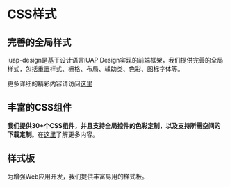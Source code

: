 # CSS样式

## 完善的全局样式

iuap-design是基于设计语言iUAP Design实现的前端框架，我们提供完善的全局样式，包括重置样式、栅格、布局、辅助类、色彩、图标字体等。

更多详细的精彩内容请访问[这里](http://design.yyuap.com/dist/pages/global-style/index.html)

## 丰富的CSS组件

**我们提供30+个CSS组件，并且支持全局控件的色彩定制，以及支持所需空间的下载定制**。在[这里](http://design.yyuap.com/dist/pages/components/index.html)了解更多内容。

## 样式板

为增强Web应用开发，我们提供丰富易用的样式板。
